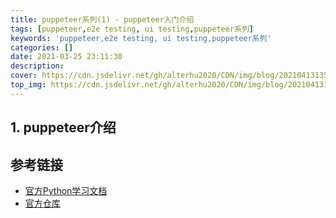 ```yaml
---
title: puppeteer系列(1) - puppeteer入门介绍
tags: [puppeteer,e2e testing, ui testing,puppeteer系列]
keywords: 'puppeteer,e2e testing, ui testing,puppeteer系列'
categories: []
date: 2021-03-25 23:11:30
description:
cover: https://cdn.jsdelivr.net/gh/alterhu2020/CDN/img/blog/20210413135949.jpg
top_img: https://cdn.jsdelivr.net/gh/alterhu2020/CDN/img/blog/20210413135949.jpg
---
```


## 1. puppeteer介绍


## 参考链接

- [官方Python学习文档](https://playwright.dev/python/)
- [官方仓库](https://github.com/microsoft/playwright-python)

